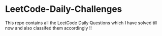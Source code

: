 # LeetCode-Daily-Challenges
This repo contains all the LeetCode Daily Questions which I have solved till now and also classifed them accordingly !!
